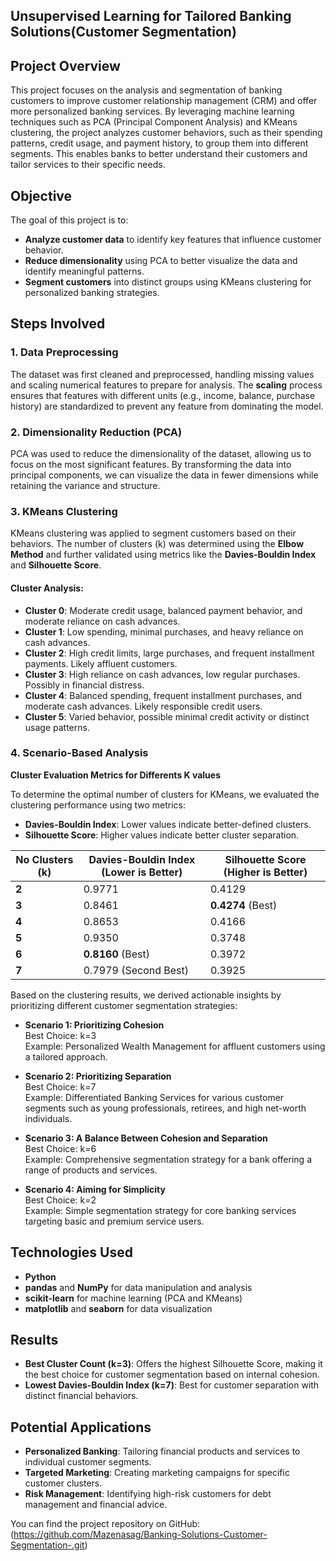 ## Unsupervised Learning for Tailored Banking Solutions(Customer Segmentation)

## Project Overview

This project focuses on the analysis and segmentation of banking customers to improve customer relationship management (CRM) and offer more personalized banking services. By leveraging machine learning techniques such as PCA (Principal Component Analysis) and KMeans clustering, the project analyzes customer behaviors, such as their spending patterns, credit usage, and payment history, to group them into different segments. This enables banks to better understand their customers and tailor services to their specific needs.

## Objective

The goal of this project is to:
- **Analyze customer data** to identify key features that influence customer behavior.
- **Reduce dimensionality** using PCA to better visualize the data and identify meaningful patterns.
- **Segment customers** into distinct groups using KMeans clustering for personalized banking strategies.

## Steps Involved

### 1. Data Preprocessing
The dataset was first cleaned and preprocessed, handling missing values and scaling numerical features to prepare for analysis. The **scaling** process ensures that features with different units (e.g., income, balance, purchase history) are standardized to prevent any feature from dominating the model.

### 2. Dimensionality Reduction (PCA)
PCA was used to reduce the dimensionality of the dataset, allowing us to focus on the most significant features. By transforming the data into principal components, we can visualize the data in fewer dimensions while retaining the variance and structure.

### 3. KMeans Clustering
KMeans clustering was applied to segment customers based on their behaviors. The number of clusters (k) was determined using the **Elbow Method** and further validated using metrics like the **Davies-Bouldin Index** and **Silhouette Score**.

#### Cluster Analysis:
- **Cluster 0**: Moderate credit usage, balanced payment behavior, and moderate reliance on cash advances.
- **Cluster 1**: Low spending, minimal purchases, and heavy reliance on cash advances.
- **Cluster 2**: High credit limits, large purchases, and frequent installment payments. Likely affluent customers.
- **Cluster 3**: High reliance on cash advances, low regular purchases. Possibly in financial distress.
- **Cluster 4**: Balanced spending, frequent installment purchases, and moderate cash advances. Likely responsible credit users.
- **Cluster 5**: Varied behavior, possible minimal credit activity or distinct usage patterns.

### 4. Scenario-Based Analysis

**Cluster Evaluation Metrics for Differents K values**

To determine the optimal number of clusters for KMeans, we evaluated the clustering performance using two metrics:

- **Davies-Bouldin Index**: Lower values indicate better-defined clusters.
- **Silhouette Score**: Higher values indicate better cluster separation.

| **No Clusters (k)** | **Davies-Bouldin Index** (Lower is Better) | **Silhouette Score** (Higher is Better) |
|-------------------|--------------------------------------------|------------------------------------------|
| **2**            | 0.9771                                     | 0.4129                                   |
| **3**            | 0.8461                                     | **0.4274** (Best)                        |
| **4**            | 0.8653                                     | 0.4166                                   |
| **5**            | 0.9350                                     | 0.3748                                   |
| **6**            | **0.8160** (Best)                          | 0.3972                                   |
| **7**            | 0.7979 (Second Best)                       | 0.3925                                   |


Based on the clustering results, we derived actionable insights by prioritizing different customer segmentation strategies:

- **Scenario 1: Prioritizing Cohesion**  
  Best Choice: k=3  
  Example: Personalized Wealth Management for affluent customers using a tailored approach.

- **Scenario 2: Prioritizing Separation**  
  Best Choice: k=7  
  Example: Differentiated Banking Services for various customer segments such as young professionals, retirees, and high net-worth individuals.

- **Scenario 3: A Balance Between Cohesion and Separation**  
  Best Choice: k=6  
  Example: Comprehensive segmentation strategy for a bank offering a range of products and services.

- **Scenario 4: Aiming for Simplicity**  
  Best Choice: k=2  
  Example: Simple segmentation strategy for core banking services targeting basic and premium service users.

## Technologies Used

- **Python**
- **pandas** and **NumPy** for data manipulation and analysis
- **scikit-learn** for machine learning (PCA and KMeans)
- **matplotlib** and **seaborn** for data visualization

## Results

- **Best Cluster Count (k=3)**: Offers the highest Silhouette Score, making it the best choice for customer segmentation based on internal cohesion.
- **Lowest Davies-Bouldin Index (k=7)**: Best for customer separation with distinct financial behaviors.

## Potential Applications

- **Personalized Banking**: Tailoring financial products and services to individual customer segments.
- **Targeted Marketing**: Creating marketing campaigns for specific customer clusters.
- **Risk Management**: Identifying high-risk customers for debt management and financial advice.


You can find the project repository on GitHub:  
(https://github.com/Mazenasag/Banking-Solutions-Customer-Segmentation-.git)
